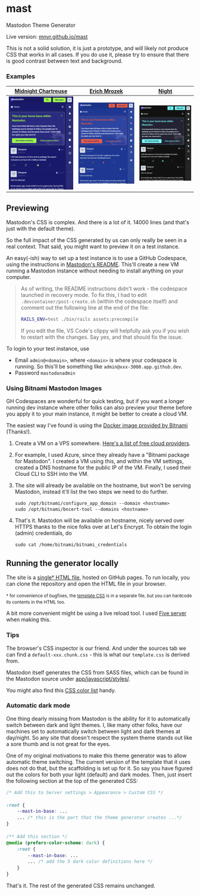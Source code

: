 # mast

Mastodon Theme Generator

Live version: [mnvr.github.io/mast](https://mnvr.github.io/mast/)

This is not a solid solution, it is just a prototype, and will likely not
produce CSS that works in all cases. If you do use it, please try to ensure that
there is good contrast between text and background.

### Examples

| [Midnight Chartreuse](https://mnvr.github.io/mast/#base=midnightblue&primary=azure&secondary=darkgrey&highlight=chartreuse&shadow=%23131419) | [Erich Mrozek](https://mnvr.github.io/mast/#base=rgb%2819%2C56%2C153%29&primary=azure&secondary=darkgrey&highlight=rgb%28254%2C78%2C55%29&shadow=%23131419) | [Night](https://mnvr.github.io/mast/#base=%23111&primary=aliceblue&secondary=lightcyan&highlight=cyan&shadow=black) |
| ---- | ---- | ---- |
| ![Midnight Chartreuse](screenshots/midnight-chartreuse.png) | ![A theme inspired by Erich Mrozek's color study in the Bauhaus Farbenlehre](screenshots/erich-mrozek.png) | ![Neon Night](screenshots/night.png) |

## Previewing

Mastodon's CSS is complex. And there is a lot of it. 14000 lines (and that's
just with the default theme).

So the full impact of the CSS generated by us can only really be seen in a real
context. That said, you might want to preview it on a test instance.

An easy(-ish) way to set up a test instance is to use a GitHub Codespace, using
the instructions in [Mastodon's
README](https://github.com/mastodon/mastodon#github-codespaces). This'll create
a new VM running a Mastodon instance without needing to install anything on your
computer.

> As of writing, the README instructions didn't work - the codespace launched in
> recovery mode. To fix this, I had to edit `.devcontainer/post-create.sh`
> (within the codespace itself) and comment out the following line at the end of
> the file:
>
> ```sh
> RAILS_ENV=test ./bin/rails assets:precompile
> ```
>
> If you edit the file, VS Code's clippy will helpfully ask you if you wish to
> restart with the changes. Say yes, and that should fix the issue.

To login to your test instance, use

* Email `admin@<domain>`, where `<domain>` is where your codespace is running.
  So this'll be something like `admin@xxx-3000.app.github.dev`.
* Password `mastodonadmin`

### Using Bitnami Mastodon Images

GH Codespaces are wonderful for quick testing, but if you want a longer running
dev instance where other folks can also preview your theme before you apply it
to your main instance, it might be better to create a cloud VM.

The easiest way I've found is using the [Docker image provided by
Bitnami](https://hub.docker.com/r/bitnami/mastodon/) (Thanks!).

1. Create a VM on a VPS somewhere. [Here's a list of free cloud
   providers](https://github.com/cloudcommunity/Cloud-Free-Tier-Comparison).

2. For example, I used Azure, since they already have a "Bitnami package for
   Mastodon". I created a VM using this, and within the VM settings, created a
   DNS hostname for the public IP of the VM. Finally, I used their Cloud CLI to
   SSH into the VM.

3. The site will already be available on the hostname, but won't be serving
   Mastodon, instead it'll list the two steps we need to do further.

       sudo /opt/bitnami/configure_app_domain --domain <hostname>
       sudo /opt/bitnami/bncert-tool --domains <hostname>

4. That's it. Mastodon will be available on hostname, nicely served over HTTPS
   thanks to the nice folks over at Let's Encrypt. To obtain the login (admin)
   credentials, do

       sudo cat /home/bitnami/bitnami_credentials


## Running the generator locally

The site is a [single† HTML file](docs/index.html), hosted on GitHub pages. To
run locally, you can clone the repository and open the HTML file in your
browser.

<small>† for convenience of bugfixes, the [template CSS](docs/template.css) is
in a separate file, but you can hardcode its contents in the HTML too.</small>

A bit more convenient might be using a live reload tool. I used [Five
server](https://github.com/yandeu/five-server-vscode) when making this.

### Tips

The browser's CSS inspector is our friend. And under the sources tab we can find
a `default-xxx.chunk.css` - this is what our `template.css` is derived from.

Mastodon itself generates the CSS from SASS files, which can be found in the
Mastodon source under
[app/javascript/styles/](https://github.com/mastodon/mastodon/tree/main/app/javascript/styles).

You might also find this [CSS color list](https://mrmr.io/css-colors) handy.

### Automatic dark mode

One thing dearly missing from Mastodon is the ability for it to automatically
switch between dark and light themes. I, like many other folks, have our
machines set to automatically switch between light and dark themes at day/night.
So any site that doesn't respect the system theme stands out like a sore thumb
and is not great for the eyes.

One of my original motivations to make this theme generator was to allow
automatic theme switching. The current version of the template that it uses does
not do that, but the scaffolding is set up for it. So say you have figured out
the colors for both your light (default) and dark modes. Then, just insert the
following section at the top of the generated CSS:

```css
/* Add this to Server settings > Appearance > Custom CSS */

:root {
    --mast-in-base: ...
    ... /* this is the part that the theme generator creates ...*/
}

/** Add this section */
@media (prefers-color-scheme: dark) {
    :root {
        --mast-in-base: ...
        ... /* add the 5 dark color definitions here */
    }
}
```

That's it. The rest of the generated CSS remains unchanged.
